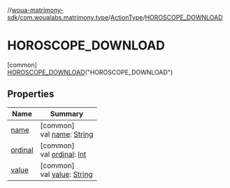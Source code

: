 //[woua-matrimony-sdk](../../../../index.md)/[com.woualabs.matrimony.type](../../index.md)/[ActionType](../index.md)/[HOROSCOPE_DOWNLOAD](index.md)

# HOROSCOPE_DOWNLOAD

[common]\
[HOROSCOPE_DOWNLOAD](index.md)("HOROSCOPE_DOWNLOAD")

## Properties

| Name | Summary |
|---|---|
| [name](name.md) | [common]<br>val [name](name.md): [String](https://kotlinlang.org/api/latest/jvm/stdlib/kotlin/-string/index.html) |
| [ordinal](ordinal.md) | [common]<br>val [ordinal](ordinal.md): [Int](https://kotlinlang.org/api/latest/jvm/stdlib/kotlin/-int/index.html) |
| [value](value.md) | [common]<br>val [value](value.md): [String](https://kotlinlang.org/api/latest/jvm/stdlib/kotlin/-string/index.html) |
